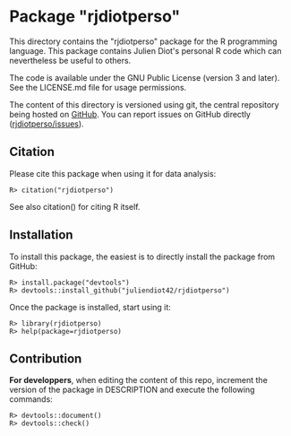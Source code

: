 Package "rjdiotperso"
=====================

This directory contains the "rjdiotperso" package for the R programming language.
This package contains Julien Diot's personal R code which can nevertheless be useful to others.

The code is available under the GNU Public License (version 3 and later).
See the LICENSE.md file for usage permissions.

The content of this directory is versioned using git, the central repository being hosted on [GitHub](https://github.com/juliendiot42/rjdiotperso).
You can report issues on GitHub directly ([rjdiotperso/issues](https://github.com/juliendiot42/rjdiotperso/issues)).

## Citation
Please cite this package when using it for data analysis:
```
R> citation("rjdiotperso")
```
See also citation() for citing R itself.

## Installation
To install this package, the easiest is to directly install the package from GitHub:
```
R> install.package("devtools")
R> devtools::install_github("juliendiot42/rjdiotperso")
```

Once the package is installed, start using it:
```
R> library(rjdiotperso)
R> help(package=rjdiotperso)
```

## Contribution
**For developpers**, when editing the content of this repo, increment the version of the package in DESCRIPTION and execute the following commands:
```
R> devtools::document()
R> devtools::check()
```
